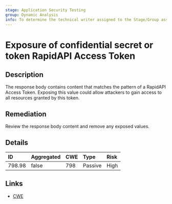 ```yaml
---
stage: Application Security Testing
group: Dynamic Analysis
info: To determine the technical writer assigned to the Stage/Group associated with this page, see https://handbook.gitlab.com/handbook/product/ux/technical-writing/#assignments
---
```


# Exposure of confidential secret or token RapidAPI Access Token

## Description

The response body contains content that matches the pattern of a RapidAPI Access Token.
Exposing this value could allow attackers to gain access to all resources granted by this token.

## Remediation

Review the response body content and remove any exposed values.

## Details

| ID | Aggregated | CWE | Type | Risk |
|:---|:--------|:--------|:--------|:--------|
| 798.98 | false | 798 | Passive | High |

## Links

- [CWE](https://cwe.mitre.org/data/definitions/798.html)
